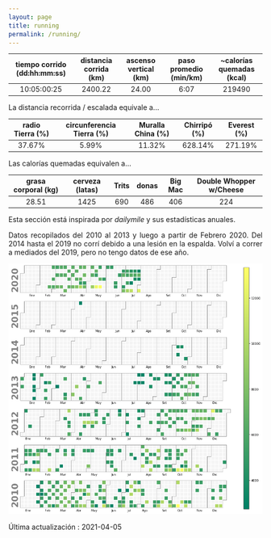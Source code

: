 ```yaml
---
layout: page
title: running
permalink: /running/
---
```

<style>body {text-align: justify}</style>
| tiempo corrido (dd:hh:mm:ss) | distancia corrida (km) | ascenso vertical (km) | paso promedio (min/km) | ~calorías quemadas (kcal) |
|:----------------------------:|:----------------------:|:---------------------:|:----------------------:|:-------------------------:|
| 10:05:00:25                  | 2400.22                | 24.00                 | 6:07                   | 219490                    |

La distancia recorrida / escalada equivale a...

| radio Tierra (%) | circunferencia Tierra (%) | Muralla China (%) | Chirripó (%) | Everest (%) |
|:----------------:|:-------------------------:|:-----------------:|:------------:|:-----------:|
| 37.67%           | 5.99%                     | 11.32%            | 628.14%      | 271.19%     |

Las calorías quemadas equivalen a...

| grasa corporal (kg) | cerveza (latas) | Trits | donas | Big Mac | Double Whopper w/Cheese |
|:-------------------:|:---------------:|:-----:|:-----:|:-------:|:-----------------------:|
| 28.51               | 1425            | 690   | 486   | 406     | 224                     |

Esta sección está inspirada por *dailymile* y sus estadísticas anuales.

Datos recopilados del 2010 al 2013 y luego a partir de Febrero 2020. Del 2014 hasta el 2019 no corrí debido a una lesión en la espalda. Volví a correr a mediados del 2019, pero no tengo datos de ese año.

![2010-2020](/assets/img/running_heatmap-old.png)

Última actualización : 2021-04-05